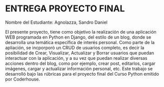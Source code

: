 # ENTREGA PROYECTO FINAL

Nombre del Estudiante: Agnolazza, Sandro Daniel

El presente proyecto, tiene como objetivo la realización de una aplicación WEB programada en Python en Django, del estilo de un blog, donde se desarrolla una temática específica de interés personal. Como parte de la apliación, se incporporó un CRUD de usuarios completo, es decir la posibilidad de Crear, Visualizar, Actualizar y Borrar usuarios que puedan interactuar con la aplicación, y a su vez que puedan realizar diversas acciones dentro del blog, como por ejemplo, crear post, editarlos, cargar imágenes, cargar y actualizar información personal, etc.
Este trabajo se desarrolló bajo las rúbricas para el proyecto final del Curso Python emitido por Coderhouse.
